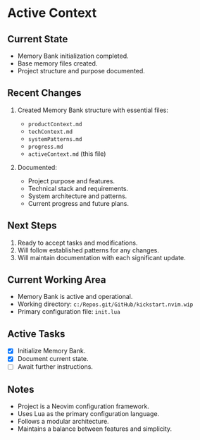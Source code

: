 # Active Context

## Current State
- Memory Bank initialization completed.
- Base memory files created.
- Project structure and purpose documented.

## Recent Changes
1. Created Memory Bank structure with essential files:
   - `productContext.md`
   - `techContext.md`
   - `systemPatterns.md`
   - `progress.md`
   - `activeContext.md` (this file)

2. Documented:
   - Project purpose and features.
   - Technical stack and requirements.
   - System architecture and patterns.
   - Current progress and future plans.

## Next Steps
1. Ready to accept tasks and modifications.
2. Will follow established patterns for any changes.
3. Will maintain documentation with each significant update.

## Current Working Area
- Memory Bank is active and operational.
- Working directory: `c:/Repos.git/GitHub/kickstart.nvim.wip`
- Primary configuration file: `init.lua`

## Active Tasks
- [x] Initialize Memory Bank.
- [x] Document current state.
- [ ] Await further instructions.

## Notes
- Project is a Neovim configuration framework.
- Uses Lua as the primary configuration language.
- Follows a modular architecture.
- Maintains a balance between features and simplicity.